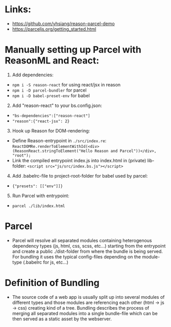 # Links:
- https://github.com/yhsiang/reason-parcel-demo
- https://parceljs.org/getting_started.html

# Manually setting up Parcel with ReasonML and React:
1. Add dependencies: 

- `npm i -S reason-react` for using react/jsx in reason
- `npm i -D parcel-bundler` for parcel
- `npm i -D babel-preset-env` for babel

2. Add "reason-react" to your bs.config.json:
- `"bs-dependencies":["reason-react"]`
- `"reason":{"react-jsx": 2}`

3. Hook up Reason for DOM-rendering:
- Define Reason-entrypoint in `./src/index.re`:
`ReactDOMRe.renderToElementWithId(<div>(ReasonReact.stringToElement("Hello Reason and Parcel"))</div>, "root");`
- Link the compiled entrypoint index.js into index.html in (private) lib-folder: `<script src="js/src/index.bs.js"></script>`

4. Add .babelrc-file to project-root-folder for babel used by parcel:
- `{"presets": [["env"]]}`

5. Run Parcel with entrypoint:
- `parcel ./lib/index.html`

# Parcel
- Parcel will resolve all separated modules containing heterogenous dependency types (js, html, css, scss, etc...) starting from the entrypoint and create a public ./dist-folder from where the bundle is being served. For bundling it uses the typical config-files depending on the module-type (.babelrc for js, etc...)

# Definition of Bundling
- The source code of a web app is usually split up into several modules of different types and those modules are referencing each other (html -> js -> css) creating kind of a tree. Bundling describes the process of merging all separated modules into
a single bundle-file which can be then served as a static asset by the webserver.